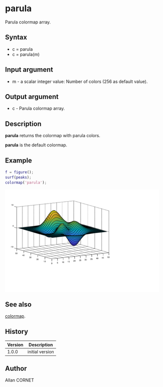 # parula

Parula colormap array.

## Syntax

- c = parula
- c = parula(m)

## Input argument

- m - a scalar integer value: Number of colors (256 as default value).

## Output argument

- c - Parula colormap array.

## Description

  <p><b>parula</b> returns the colormap with parula colors.</p>
  <p><b>parula</b> is the default colormap.</p>

## Example

```matlab
f = figure();
surf(peaks);
colormap('parula');
```

<img src="parula_5EC0F3E3.svg" align="middle"/>

## See also

[colormap](colormap.md).

## History

| Version | Description     |
| ------- | --------------- |
| 1.0.0   | initial version |

## Author

Allan CORNET
